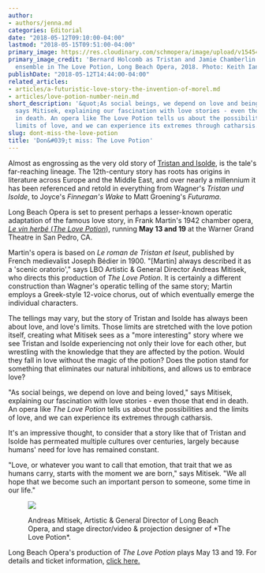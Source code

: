 ```yaml
---
author:
- authors/jenna.md
categories: Editorial
date: "2018-05-12T09:10:00-04:00"
lastmod: "2018-05-15T09:51:00-04:00"
primary_image: https://res.cloudinary.com/schmopera/image/upload/v1545409169/media/webhook-uploads/1526392272572/LPotion-TD-223.jpg.jpg
primary_image_credit: 'Bernard Holcomb as Tristan and Jamie Chamberlin as Isolde with
  ensemble in The Love Potion, Long Beach Opera, 2018. Photo: Keith Ian Polakoff.'
publishDate: "2018-05-12T14:44:00-04:00"
related_articles:
- articles/a-futuristic-love-story-the-invention-of-morel.md
- articles/love-potion-number-nein.md
short_description: '&quot;As social beings, we depend on love and being loved,&quot;
  says Mitisek, explaining our fascination with love stories - even those that end
  in death. An opera like The Love Potion tells us about the possibilities and the
  limits of love, and we can experience its extremes through catharsis.'
slug: dont-miss-the-love-potion
title: 'Don&#039;t miss: The Love Potion'
---
```


Almost as engrossing as the very old story of [Tristan and Isolde](https://en.wikipedia.org/wiki/Tristan_and_Iseult), is the tale's far-reaching lineage. The 12th-century story has roots has origins in literature across Europe and the Middle East, and over nearly a millennium it has been referenced and retold in everything from Wagner's *Tristan und Isolde*, to Joyce's *Finnegan's Wake* to Matt Groening's *Futurama*. 

Long Beach Opera is set to present perhaps a lesser-known operatic adaptation of the famous love story, in Frank Martin's 1942 chamber opera, [*Le vin herbé* (*The Love Potion*)](https://www.longbeachopera.org/the-season/the-love-potion), running **May 13 and 19** at the Warner Grand Theatre in San Pedro, CA. 

Martin's opera is based on *Le roman de Tristan et Iseut*, published by French medievalist Joseph Bédier in 1900. "[Martin] always described it as a 'scenic oratorio'," says LBO Artistic & General Director Andreas Mitisek, who directs this production of *The Love Potion*. It is certainly a different construction than Wagner's operatic telling of the same story; Martin employs a Greek-style 12-voice chorus, out of which eventually emerge the individual characters.

The tellings may vary, but the story of Tristan and Isolde has always been about love, and love's limits. Those limits are stretched with the love potion itself, creating what Mitisek sees as a "more interesting" story where we see Tristan and Isolde experiencing not only their love for each other, but wrestling with the knowledge that they are affected by the potion. Would they fall in love without the magic of the potion? Does the potion stand for something that eliminates our natural inhibitions, and allows us to embrace love?

"As social beings, we depend on love and being loved," says Mitisek, explaining our fascination with love stories - even those that end in death. An opera like *The Love Potion* tells us about the possibilities and the limits of love, and we can experience its extremes through catharsis.

It's an impressive thought, to consider that a story like that of Tristan and Isolde has permeated multiple cultures over centuries, largely because humans' need for love has remained constant.

"Love, or whatever you want to call that emotion, that trait that we as humans carry, starts with the moment we are born," says Mitisek. "We all hope that we become such an important person to someone, some time in our life."

<figure data-type="image">

![](https://res.cloudinary.com/schmopera/image/upload/v1545409169/media/webhook-uploads/1526150600625/Mitisek.jpg.jpg)
<figcaption>Andreas Mitisek, Artistic & General Director of Long Beach Opera, and stage director/video & projection designer of *The Love Potion*.</figcaption>
</figure>

Long Beach Opera's production of *The Love Potion* plays May 13 and 19. For details and ticket information, [click here.](https://www.longbeachopera.org/the-season/the-love-potion)
